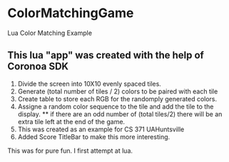 # ColorMatchingGame
Lua Color Matching Example
## This lua "app" was created with the help of Coronoa SDK

1. Divide the screen into 10X10 evenly spaced tiles.
2. Generate (total number of tiles / 2) colors to be paired with each tile
3. Create table to store each RGB for the randomply generated colors. 
4. Assigne a random color sequence to the tile and add the tile to the display.
    ** if there are an odd number of (total tiles/2) there will be an extra tile left at the end of the game.
5. This was created as an example for CS 371 UAHuntsville
6. Added Score TitleBar to make this more interesting.

This was for pure fun. I first attempt at lua. 

